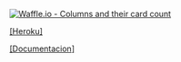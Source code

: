 [![Waffle.io - Columns and their card count](https://badge.waffle.io/FranciscoBarbaG/netflox.svg?columns=all)](https://waffle.io/FranciscoBarbaG/netflox)

[[Heroku]](https://netflox-barba.herokuapp.com/)

[[Documentacion]](https://franbargar.github.io/netflox/)
